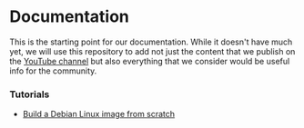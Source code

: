 # Documentation

This is the starting point for our documentation. While it doesn't have much yet, we will use this repository to add not just the content that we publish on the [YouTube channel](https://www.youtube.com/@TomazZaman) but also everything that we consider would be useful info for the community.

### Tutorials

- [Build a Debian Linux image from scratch](tutorials/linux-from-scratch.md)
